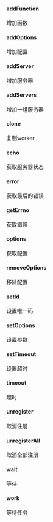 #### addFunction
增加函数
#### addOptions
增加配置
#### addServer
增加服务器
#### addServers
增加一组服务器
#### clone
复制worker
#### echo
获取服务器状态
#### error
获取最后的错误
#### getErrno
获取错误
#### options
获取配置
#### removeOptions
移除配置
#### setId
设置唯一码
#### setOptions
设置参数
#### setTimeout
设置超时
#### timeout
超时
#### unregister
取消注册
#### unregisterAll
取消全部注册
#### wait
等待
#### work
等待任务